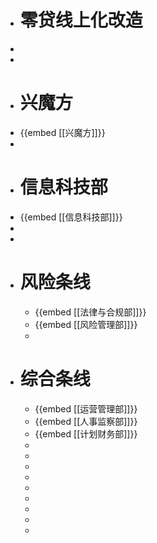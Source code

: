 - # 零贷线上化改造
-
-
- # 兴魔方
- {{embed [[兴魔方]]}}
-
- # 信息科技部
- {{embed [[信息科技部]]}}
-
-
- # 风险条线
	- {{embed [[法律与合规部]]}}
	- {{embed [[风险管理部]]}}
	-
- # 综合条线
	- {{embed [[运营管理部]]}}
	- {{embed [[人事监察部]]}}
	- {{embed [[计划财务部]]}}
	-
	-
	-
	-
	-
	-
	-
	-
	-